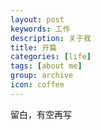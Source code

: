 ```yaml
---
layout: post
keywords: 工作
description: 关于我
title: 开篇
categories: [life]
tags: [about me]
group: archive
icon: coffee
---
```


留白，有空再写
